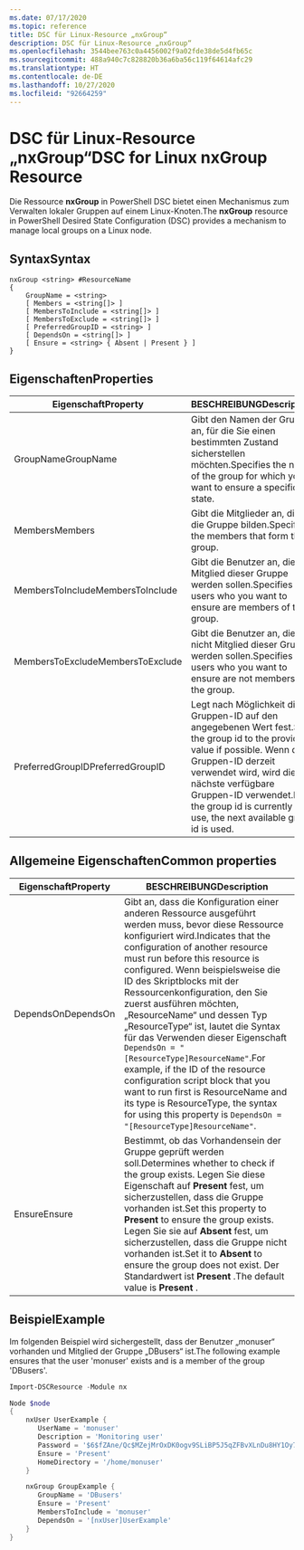 ```yaml
---
ms.date: 07/17/2020
ms.topic: reference
title: DSC für Linux-Resource „nxGroup“
description: DSC für Linux-Resource „nxGroup“
ms.openlocfilehash: 3544bee763c0a4456002f9a02fde38de5d4fb65c
ms.sourcegitcommit: 488a940c7c828820b36a6ba56c119f64614afc29
ms.translationtype: HT
ms.contentlocale: de-DE
ms.lasthandoff: 10/27/2020
ms.locfileid: "92664259"
---
```

# <a name="dsc-for-linux-nxgroup-resource"></a><span data-ttu-id="17219-103">DSC für Linux-Resource „nxGroup“</span><span class="sxs-lookup"><span data-stu-id="17219-103">DSC for Linux nxGroup Resource</span></span>

<span data-ttu-id="17219-104">Die Ressource **nxGroup** in PowerShell DSC bietet einen Mechanismus zum Verwalten lokaler Gruppen auf einem Linux-Knoten.</span><span class="sxs-lookup"><span data-stu-id="17219-104">The **nxGroup** resource in PowerShell Desired State Configuration (DSC) provides a mechanism to manage local groups on a Linux node.</span></span>

## <a name="syntax"></a><span data-ttu-id="17219-105">Syntax</span><span class="sxs-lookup"><span data-stu-id="17219-105">Syntax</span></span>

```Syntax
nxGroup <string> #ResourceName
{
    GroupName = <string>
    [ Members = <string[]> ]
    [ MembersToInclude = <string[]> ]
    [ MembersToExclude = <string[]> ]
    [ PreferredGroupID = <string> ]
    [ DependsOn = <string[]> ]
    [ Ensure = <string> { Absent | Present } ]
}
```

## <a name="properties"></a><span data-ttu-id="17219-106">Eigenschaften</span><span class="sxs-lookup"><span data-stu-id="17219-106">Properties</span></span>

|<span data-ttu-id="17219-107">Eigenschaft</span><span class="sxs-lookup"><span data-stu-id="17219-107">Property</span></span> |<span data-ttu-id="17219-108">BESCHREIBUNG</span><span class="sxs-lookup"><span data-stu-id="17219-108">Description</span></span> |
|---|---|
|<span data-ttu-id="17219-109">GroupName</span><span class="sxs-lookup"><span data-stu-id="17219-109">GroupName</span></span> |<span data-ttu-id="17219-110">Gibt den Namen der Gruppe an, für die Sie einen bestimmten Zustand sicherstellen möchten.</span><span class="sxs-lookup"><span data-stu-id="17219-110">Specifies the name of the group for which you want to ensure a specific state.</span></span> |
|<span data-ttu-id="17219-111">Members</span><span class="sxs-lookup"><span data-stu-id="17219-111">Members</span></span> |<span data-ttu-id="17219-112">Gibt die Mitglieder an, die die Gruppe bilden.</span><span class="sxs-lookup"><span data-stu-id="17219-112">Specifies the members that form the group.</span></span> |
|<span data-ttu-id="17219-113">MembersToInclude</span><span class="sxs-lookup"><span data-stu-id="17219-113">MembersToInclude</span></span> |<span data-ttu-id="17219-114">Gibt die Benutzer an, die Mitglied dieser Gruppe werden sollen.</span><span class="sxs-lookup"><span data-stu-id="17219-114">Specifies the users who you want to ensure are members of the group.</span></span> |
|<span data-ttu-id="17219-115">MembersToExclude</span><span class="sxs-lookup"><span data-stu-id="17219-115">MembersToExclude</span></span> |<span data-ttu-id="17219-116">Gibt die Benutzer an, die nicht Mitglied dieser Gruppe werden sollen.</span><span class="sxs-lookup"><span data-stu-id="17219-116">Specifies the users who you want to ensure are not members of the group.</span></span> |
|<span data-ttu-id="17219-117">PreferredGroupID</span><span class="sxs-lookup"><span data-stu-id="17219-117">PreferredGroupID</span></span> |<span data-ttu-id="17219-118">Legt nach Möglichkeit die Gruppen-ID auf den angegebenen Wert fest.</span><span class="sxs-lookup"><span data-stu-id="17219-118">Sets the group id to the provided value if possible.</span></span> <span data-ttu-id="17219-119">Wenn die Gruppen-ID derzeit verwendet wird, wird die nächste verfügbare Gruppen-ID verwendet.</span><span class="sxs-lookup"><span data-stu-id="17219-119">If the group id is currently in use, the next available group id is used.</span></span> |

## <a name="common-properties"></a><span data-ttu-id="17219-120">Allgemeine Eigenschaften</span><span class="sxs-lookup"><span data-stu-id="17219-120">Common properties</span></span>

|<span data-ttu-id="17219-121">Eigenschaft</span><span class="sxs-lookup"><span data-stu-id="17219-121">Property</span></span> |<span data-ttu-id="17219-122">BESCHREIBUNG</span><span class="sxs-lookup"><span data-stu-id="17219-122">Description</span></span> |
|---|---|
|<span data-ttu-id="17219-123">DependsOn</span><span class="sxs-lookup"><span data-stu-id="17219-123">DependsOn</span></span> |<span data-ttu-id="17219-124">Gibt an, dass die Konfiguration einer anderen Ressource ausgeführt werden muss, bevor diese Ressource konfiguriert wird.</span><span class="sxs-lookup"><span data-stu-id="17219-124">Indicates that the configuration of another resource must run before this resource is configured.</span></span> <span data-ttu-id="17219-125">Wenn beispielsweise die ID des Skriptblocks mit der Ressourcenkonfiguration, den Sie zuerst ausführen möchten, „ResourceName“ und dessen Typ „ResourceType“ ist, lautet die Syntax für das Verwenden dieser Eigenschaft `DependsOn = "[ResourceType]ResourceName"`.</span><span class="sxs-lookup"><span data-stu-id="17219-125">For example, if the ID of the resource configuration script block that you want to run first is ResourceName and its type is ResourceType, the syntax for using this property is `DependsOn = "[ResourceType]ResourceName"`.</span></span> |
|<span data-ttu-id="17219-126">Ensure</span><span class="sxs-lookup"><span data-stu-id="17219-126">Ensure</span></span> |<span data-ttu-id="17219-127">Bestimmt, ob das Vorhandensein der Gruppe geprüft werden soll.</span><span class="sxs-lookup"><span data-stu-id="17219-127">Determines whether to check if the group exists.</span></span> <span data-ttu-id="17219-128">Legen Sie diese Eigenschaft auf **Present** fest, um sicherzustellen, dass die Gruppe vorhanden ist.</span><span class="sxs-lookup"><span data-stu-id="17219-128">Set this property to **Present** to ensure the group exists.</span></span> <span data-ttu-id="17219-129">Legen Sie sie auf **Absent** fest, um sicherzustellen, dass die Gruppe nicht vorhanden ist.</span><span class="sxs-lookup"><span data-stu-id="17219-129">Set it to **Absent** to ensure the group does not exist.</span></span> <span data-ttu-id="17219-130">Der Standardwert ist **Present** .</span><span class="sxs-lookup"><span data-stu-id="17219-130">The default value is **Present** .</span></span> |

## <a name="example"></a><span data-ttu-id="17219-131">Beispiel</span><span class="sxs-lookup"><span data-stu-id="17219-131">Example</span></span>

<span data-ttu-id="17219-132">Im folgenden Beispiel wird sichergestellt, dass der Benutzer „monuser“ vorhanden und Mitglied der Gruppe „DBusers“ ist.</span><span class="sxs-lookup"><span data-stu-id="17219-132">The following example ensures that the user 'monuser' exists and is a member of the group 'DBusers'.</span></span>

```powershell
Import-DSCResource -Module nx

Node $node
{
    nxUser UserExample {
       UserName = 'monuser'
       Description = 'Monitoring user'
       Password = '$6$fZAne/Qc$MZejMrOxDK0ogv9SLiBP5J5qZFBvXLnDu8HY1Oy7ycX.Y3C7mGPUfeQy3A82ev3zIabhDQnj2ayeuGn02CqE/0'
       Ensure = 'Present'
       HomeDirectory = '/home/monuser'
    }

    nxGroup GroupExample {
       GroupName = 'DBusers'
       Ensure = 'Present'
       MembersToInclude = 'monuser'
       DependsOn = '[nxUser]UserExample'
    }
}
```
